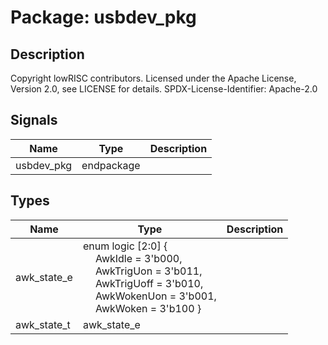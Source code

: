 # Package: usbdev_pkg

## Description

Copyright lowRISC contributors.
 Licensed under the Apache License, Version 2.0, see LICENSE for details.
 SPDX-License-Identifier: Apache-2.0
 

## Signals

| Name       | Type       | Description |
| ---------- | ---------- | ----------- |
| usbdev_pkg | endpackage |             |
## Types

| Name        | Type                                                                                                                                                                                                                                                                                                                                                | Description |
| ----------- | --------------------------------------------------------------------------------------------------------------------------------------------------------------------------------------------------------------------------------------------------------------------------------------------------------------------------------------------------- | ----------- |
| awk_state_e | enum logic [2:0] {<br><span style="padding-left:20px">     AwkIdle     = 3'b000,<br><span style="padding-left:20px">     AwkTrigUon  = 3'b011,<br><span style="padding-left:20px">       AwkTrigUoff = 3'b010,<br><span style="padding-left:20px">       AwkWokenUon = 3'b001,<br><span style="padding-left:20px">       AwkWoken    = 3'b100     } |             |
| awk_state_t | awk_state_e                                                                                                                                                                                                                                                                                                                                         |             |
